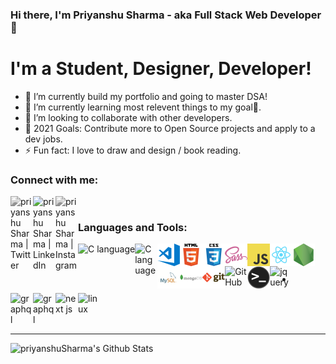 ### Hi there, I'm Priyanshu Sharma - aka Full Stack Web Developer👋


# I'm a Student, Designer, Developer!

- 🔭 I’m currently build my portfolio and going to master DSA!
- 🌱 I’m currently learning most relevent things to my goal🧐.
- 👯 I’m looking to collaborate with other developers.
- 🥅 2021 Goals: Contribute more to Open Source projects and apply to a dev jobs.
- ⚡ Fun fact: I love to draw and design / book reading.


### Connect with me:

[<img align="left" alt="priyanshu Sharma | Twitter" style="filter: grayscale(100%);" width="36px" src="https://user-images.githubusercontent.com/57032769/110306545-f7879280-8023-11eb-811f-61ec7e86af03.png" />][twitter]
[<img align="left" alt="priyanshu Sharma | LinkedIn" width="36px" src="https://user-images.githubusercontent.com/57032769/110306719-20a82300-8024-11eb-9dc5-36b43be2c150.png" />][linkedin]
[<img align="left" alt="priyanshu Sharma | Instagram" style="filter: grayscale(100%);" width="36px" src="https://user-images.githubusercontent.com/57032769/110306827-46352c80-8024-11eb-98fb-c8dc2ba74965.png" />][instagram]


<br />

### Languages and Tools:

<img align="left" alt="C language"  src="https://user-images.githubusercontent.com/57032769/90417915-06cbe080-e0d2-11ea-876f-1f11dcffecbf.png" />

<img align="left" alt="C language" width="36px"  src="https://raw.githubusercontent.com/isocpp/logos/master/cpp_logo.png" />
<img align="left" alt="Visual Studio Code" width="36px" src="https://raw.githubusercontent.com/github/explore/80688e429a7d4ef2fca1e82350fe8e3517d3494d/topics/visual-studio-code/visual-studio-code.png" />
<img align="left" alt="HTML5" width="36px" src="https://raw.githubusercontent.com/github/explore/80688e429a7d4ef2fca1e82350fe8e3517d3494d/topics/html/html.png" />
<img align="left" alt="CSS3" width="36px" src="https://raw.githubusercontent.com/github/explore/80688e429a7d4ef2fca1e82350fe8e3517d3494d/topics/css/css.png" />
<img align="left" alt="Sass" width="36px" src="https://raw.githubusercontent.com/github/explore/80688e429a7d4ef2fca1e82350fe8e3517d3494d/topics/sass/sass.png" />
<img align="left" alt="JavaScript" width="36px" src="https://raw.githubusercontent.com/github/explore/80688e429a7d4ef2fca1e82350fe8e3517d3494d/topics/javascript/javascript.png" />
<img align="left" alt="React" width="36px" src="https://raw.githubusercontent.com/github/explore/80688e429a7d4ef2fca1e82350fe8e3517d3494d/topics/react/react.png" />
<img align="left" alt="Node.js" width="36px" src="https://raw.githubusercontent.com/github/explore/80688e429a7d4ef2fca1e82350fe8e3517d3494d/topics/nodejs/nodejs.png" />
<!-- <img align="left" alt="SQL" width="36px" src="https://raw.githubusercontent.com/github/explore/80688e429a7d4ef2fca1e82350fe8e3517d3494d/topics/sql/sql.png" /> -->
<img align="left" alt="MySQL" width="36px" src="https://raw.githubusercontent.com/github/explore/80688e429a7d4ef2fca1e82350fe8e3517d3494d/topics/mysql/mysql.png" />
<img align="left" alt="MongoDB" width="36px" src="https://raw.githubusercontent.com/github/explore/80688e429a7d4ef2fca1e82350fe8e3517d3494d/topics/mongodb/mongodb.png" />
<img align="left" alt="Git" width="36px" src="https://raw.githubusercontent.com/github/explore/80688e429a7d4ef2fca1e82350fe8e3517d3494d/topics/git/git.png" />
<img align="left" alt="GitHub" width="36px" src="https://i.pinimg.com/564x/30/b1/50/30b150cd489202db131009ac9540cec0.jpg" />
<img align="left" alt="Terminal" width="36px" src="https://raw.githubusercontent.com/github/explore/80688e429a7d4ef2fca1e82350fe8e3517d3494d/topics/terminal/terminal.png" />
<img align="left" alt="jquery" width="36px" src="https://user-images.githubusercontent.com/57032769/90775512-8f3ac300-e316-11ea-86e3-116ef32b6b22.png" />

<br />
<br />

-

<img align="left" alt="graphql" width="36px" src="https://graphql.org/img/logo.svg" />
<img align="left" alt="graphql" width="36px" src="https://raw.githubusercontent.com/remojansen/logo.ts/master/ts.jpg" />
<img align="left" alt="next js" width="36px" src="https://www.honext.io/static/images/next_logo.png" />
<img align="left" alt="linux" width="36px" src="https://www.freepnglogos.com/uploads/linux-png/difference-between-linux-and-window-operating-system-3.png" />

<br />
<br />
<br />

 ---
<img align="left" alt="priyanshuSharma's Github Stats" src="https://github-readme-stats.vercel.app/api?username=priyanshuSharma-WebDev&show_icons=true&hide_border=true&theme=radical" />

<br />
<br />

[twitter]: https://twitter.com/PriyanshuShrama
[linkedin]: https://www.linkedin.com/in/priyanshu-sharma-555586163/
[instagram]: https://www.instagram.com/digital_intelligence_/
